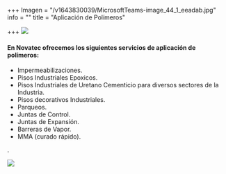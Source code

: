 +++
Imagen = "/v1643830039/MicrosoftTeams-image_44_1_eeadab.jpg"
info = ""
title = "Aplicación de Polímeros"

+++
![](https://res.cloudinary.com/novatec/v1643830039/MicrosoftTeams-image_44_1_eeadab.jpg)

#### En Novatec ofrecemos los siguientes servicios de aplicación de polímeros:

* Impermeabilizaciones.
* Pisos Industriales Epoxicos.
* Pisos Industriales de Uretano Cementicio para diversos sectores de la Industria.
* Pisos decorativos Industriales.
* Parqueos.
* Juntas de Control.
* Juntas de Expansión.
* Barreras de Vapor.
* MMA (curado rápido).

.

![](https://res.cloudinary.com/novatec/v1647974408/IMG_1501_Original_n4rrht.jpg)